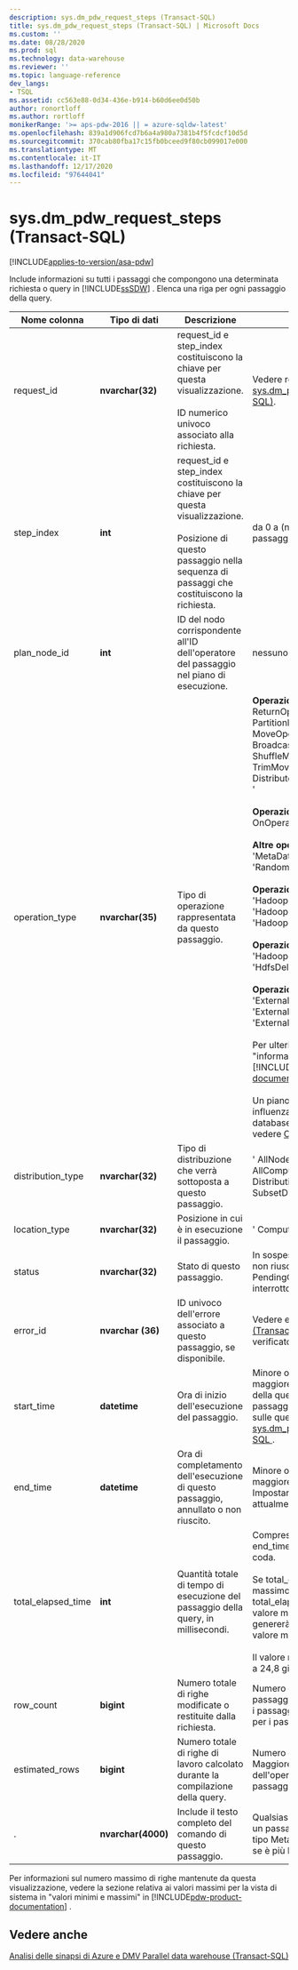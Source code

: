 ```yaml
---
description: sys.dm_pdw_request_steps (Transact-SQL)
title: sys.dm_pdw_request_steps (Transact-SQL) | Microsoft Docs
ms.custom: ''
ms.date: 08/28/2020
ms.prod: sql
ms.technology: data-warehouse
ms.reviewer: ''
ms.topic: language-reference
dev_langs:
- TSQL
ms.assetid: cc563e88-0d34-436e-b914-b60d6ee0d50b
author: ronortloff
ms.author: rortloff
monikerRange: '>= aps-pdw-2016 || = azure-sqldw-latest'
ms.openlocfilehash: 839a1d906fcd7b6a4a980a7381b4f5fcdcf10d5d
ms.sourcegitcommit: 370cab80fba17c15fb0bceed9f80cb099017e000
ms.translationtype: MT
ms.contentlocale: it-IT
ms.lasthandoff: 12/17/2020
ms.locfileid: "97644041"
---
```

# <a name="sysdm_pdw_request_steps-transact-sql"></a>sys.dm_pdw_request_steps (Transact-SQL)
[!INCLUDE[applies-to-version/asa-pdw](../../includes/applies-to-version/asa-pdw.md)]

  Include informazioni su tutti i passaggi che compongono una determinata richiesta o query in [!INCLUDE[ssSDW](../../includes/sssdw-md.md)] . Elenca una riga per ogni passaggio della query.  
  
|Nome colonna|Tipo di dati|Descrizione|Range|  
|-----------------|---------------|-----------------|-----------|  
|request_id|**nvarchar(32)**|request_id e step_index costituiscono la chiave per questa visualizzazione.<br /><br /> ID numerico univoco associato alla richiesta.|Vedere request_id in [sys.dm_pdw_exec_requests &#40;Transact-SQL&#41;](../../relational-databases/system-dynamic-management-views/sys-dm-pdw-exec-requests-transact-sql.md).|  
|step_index|**int**|request_id e step_index costituiscono la chiave per questa visualizzazione.<br /><br /> Posizione di questo passaggio nella sequenza di passaggi che costituiscono la richiesta.|da 0 a (n-1) per una richiesta con n passaggi.|  
|plan_node_id|**int**|ID del nodo corrispondente all'ID dell'operatore del passaggio nel piano di esecuzione.|nessuno|  
|operation_type|**nvarchar(35)**|Tipo di operazione rappresentata da questo passaggio.|**Operazioni del piano di query DMS:** ' ReturnOperation ',' PartitionMoveOperation ',' MoveOperation ',' BroadcastMoveOperation ',' ShuffleMoveOperation ',' TrimMoveOperation ',' CopyOperation ',' DistributeReplicatedTableMoveOperation '<br /><br /> **Operazioni del piano di query SQL:** ' OnOperation ',' RemoteOperation '<br /><br /> **Altre operazioni del piano di query:** 'MetaDataCreateOperation', 'RandomIDOperation'<br /><br /> **Operazioni esterne per le letture:** 'HadoopShuffleOperation', 'HadoopRoundRobinOperation', 'HadoopBroadcastOperation'<br /><br /> **Operazioni esterne per MapReduce:** 'HadoopJobOperation', 'HdfsDeleteOperation'<br /><br /> **Operazioni esterne per le Scritture:** 'ExternalExportDistributedOperation', 'ExternalExportReplicatedOperation', 'ExternalExportControlOperation'<br /><br /> Per ulteriori informazioni, vedere "informazioni sui piani di query" in [!INCLUDE[pdw-product-documentation](../../includes/pdw-product-documentation-md.md)] . <br /><br />  Un piano di query può inoltre essere influenzato dalle impostazioni del database.  Per informazioni dettagliate, vedere [Opzioni ALTER database set](../../t-sql/statements/alter-database-transact-sql-set-options.md?bc=%252fazure%252fsql-data-warehouse%252fbreadcrumb%252ftoc.json&toc=%252fazure%252fsql-data-warehouse%252ftoc.json&view=azure-sqldw-latest&preserve-view=true) .|  
|distribution_type|**nvarchar(32)**|Tipo di distribuzione che verrà sottoposta a questo passaggio.|' AllNodes ',' AllDistributions ',' AllComputeNodes ',' ComputeNode ',' Distribution ',' SubsetNodes ',' SubsetDistributions ',' Unspecified '|  
|location_type|**nvarchar(32)**|Posizione in cui è in esecuzione il passaggio.|' Compute ',' Control ',' DMS '|  
|status|**nvarchar(32)**|Stato di questo passaggio.|In sospeso, in esecuzione, completo, non riuscito, UndoFailed, PendingCancel, annullato, annullato, interrotto|  
|error_id|**nvarchar (36)**|ID univoco dell'errore associato a questo passaggio, se disponibile.|Vedere error_id di [sys.dm_pdw_errors &#40;Transact-SQL&#41;](../../relational-databases/system-dynamic-management-views/sys-dm-pdw-errors-transact-sql.md). NULL se non si è verificato alcun errore.|  
|start_time|**datetime**|Ora di inizio dell'esecuzione del passaggio.|Minore o uguale all'ora corrente e maggiore o uguale a end_compile_time della query a cui appartiene questo passaggio. Per ulteriori informazioni sulle query, vedere [sys.dm_pdw_exec_requests &#40;&#41;Transact-SQL ](../../relational-databases/system-dynamic-management-views/sys-dm-pdw-exec-requests-transact-sql.md).|  
|end_time|**datetime**|Ora di completamento dell'esecuzione di questo passaggio, annullato o non riuscito.|Minore o uguale all'ora corrente e maggiore o uguale a start_time. Impostare su NULL per i passaggi attualmente in esecuzione o in coda.|  
|total_elapsed_time|**int**|Quantità totale di tempo di esecuzione del passaggio della query, in millisecondi.|Compreso tra 0 e la differenza tra end_time e start_time. 0 per i passaggi in coda.<br /><br /> Se total_elapsed_time supera il valore massimo per un numero intero, total_elapsed_time continuerà a essere il valore massimo. Questa condizione genererà l'avviso "è stato superato il valore massimo".<br /><br /> Il valore massimo in millisecondi equivale a 24,8 giorni.|  
|row_count|**bigint**|Numero totale di righe modificate o restituite dalla richiesta.|Numero di righe interessate dal passaggio.  Maggiore o uguale a zero per i passaggi dell'operazione sui dati.  -1 per i passaggi che non operano sui dati.|  
|estimated_rows|**bigint**|Numero totale di righe di lavoro calcolato durante la compilazione della query.|Numero di righe stimate dal passaggio.  Maggiore o uguale a zero per i passaggi dell'operazione sui dati.  -1 per i passaggi che non operano sui dati.|  
|.|**nvarchar(4000)**|Include il testo completo del comando di questo passaggio.|Qualsiasi stringa di richiesta valida per un passaggio. NULL se l'operazione è di tipo MetaDataCreateOperation. Troncato se è più lungo di 4000 caratteri.|  
  
 Per informazioni sul numero massimo di righe mantenute da questa visualizzazione, vedere la sezione relativa ai valori massimi per la vista di sistema in "valori minimi e massimi" in [!INCLUDE[pdw-product-documentation](../../includes/pdw-product-documentation-md.md)] .  
  
## <a name="see-also"></a>Vedere anche  
 [Analisi delle sinapsi di Azure e DMV Parallel data warehouse &#40;Transact-SQL&#41;](../../relational-databases/system-dynamic-management-views/sql-and-parallel-data-warehouse-dynamic-management-views.md)  
  
